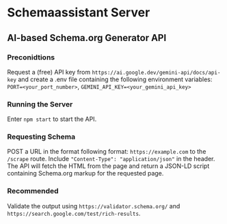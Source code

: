 # Schemaassistant Server

## AI-based Schema.org Generator API

### Preconidtions
Request a (free) API key from `https://ai.google.dev/gemini-api/docs/api-key` and create a .env file containing the following environment variables: `PORT=<your_port_number>`, `GEMINI_API_KEY=<your_gemini_api_key>`

### Running the Server
Enter `npm start` to start the API.

### Requesting Schema
POST a URL in the format following format: `https://example.com` to the `/scrape` route.
Include `"Content-Type": "application/json"` in the header.
The API will fetch the HTML from the page and return a JSON-LD script containing Schema.org markup for the requested page.

### Recommended
Validate the output using `https://validator.schema.org/` and `https://search.google.com/test/rich-results`.